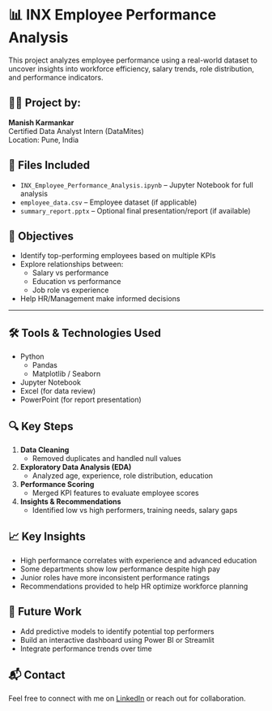 # 📊 INX Employee Performance Analysis

This project analyzes employee performance using a real-world dataset to uncover insights into workforce efficiency, salary trends, role distribution, and performance indicators.

## 👨‍💻 Project by:
**Manish Karmankar**  
Certified Data Analyst Intern (DataMites)  
Location: Pune, India

## 📁 Files Included
- `INX_Employee_Performance_Analysis.ipynb` – Jupyter Notebook for full analysis
- `employee_data.csv` – Employee dataset (if applicable)
- `summary_report.pptx` – Optional final presentation/report (if available)


## 📌 Objectives
- Identify top-performing employees based on multiple KPIs
- Explore relationships between:
  - Salary vs performance
  - Education vs performance
  - Job role vs experience
- Help HR/Management make informed decisions

---

## 🛠 Tools & Technologies Used
- Python
  - Pandas
  - Matplotlib / Seaborn
- Jupyter Notebook
- Excel (for data review)
- PowerPoint (for report presentation)
  

## 🔍 Key Steps
1. **Data Cleaning**
   - Removed duplicates and handled null values
2. **Exploratory Data Analysis (EDA)**
   - Analyzed age, experience, role distribution, education
3. **Performance Scoring**
   - Merged KPI features to evaluate employee scores
4. **Insights & Recommendations**
   - Identified low vs high performers, training needs, salary gaps

## 📈 Key Insights
- High performance correlates with experience and advanced education
- Some departments show low performance despite high pay
- Junior roles have more inconsistent performance ratings
- Recommendations provided to help HR optimize workforce planning

## 🚀 Future Work
- Add predictive models to identify potential top performers
- Build an interactive dashboard using Power BI or Streamlit
- Integrate performance trends over time

## 📬 Contact
Feel free to connect with me on [LinkedIn](https://www.linkedin.com) or reach out for collaboration.


